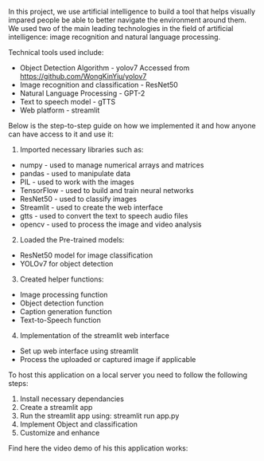 In this project, we use artificial intelligence to build a tool that helps visually impared people be able to better navigate the environment around them. We used two of the main leading technologies in the field of artificial intelligence: image recognition and natural language processing. 

Technical tools used include:
- Object Detection Algorithm - yolov7 Accessed from https://github.com/WongKinYiu/yolov7
- Image recognition and classification - ResNet50
- Natural Language Processing - GPT-2
- Text to speech model - gTTS
- Web platform - streamlit

Below is the step-to-step guide on how we implemented it and how anyone can have access to it and use it:

1. Imported necessary libraries such as:
- numpy - used to manage numerical arrays and matrices
- pandas - used to manipulate data
- PIL - used to work with the images
- TensorFlow - used to build and train neural networks
- ResNet50 - used to classify images
- Streamlit - used to create the web interface
- gtts - used to convert the text to speech audio files
- opencv - used to process the image and video analysis
  
2. Loaded the Pre-trained models:
- ResNet50 model for image classification
- YOLOv7 for object detection

3. Created helper functions:
- Image processing function
- Object detection function
- Caption generation function
- Text-to-Speech function
  
4. Implementation of the streamlit web interface
- Set up web interface using streamlit
- Process the uploaded or captured image if applicable


To host this application on a local server you need to follow the following steps:
1. Install necessary dependancies
2. Create a streamlit app
3. Run the streamlit app using: streamlit run app.py
4. Implement Object and classification
5. Customize and enhance

Find here the video demo of his this application works: 

  



